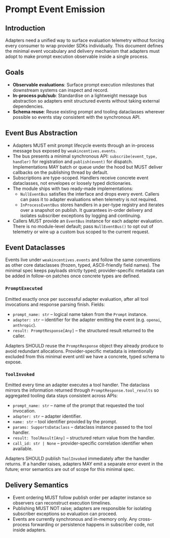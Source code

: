 # Prompt Event Emission

## Introduction

Adapters need a unified way to surface evaluation telemetry without forcing every consumer to wrap provider SDKs
individually. This document defines the minimal event vocabulary and delivery mechanism that adapters must adopt to make
prompt execution observable inside a single process.

## Goals

- **Observable evaluations**: Surface prompt execution milestones that downstream systems can inspect and record.
- **In-process pub/sub**: Standardise on a lightweight message bus abstraction so adapters emit structured events without
  taking external dependencies.
- **Schema reuse**: Reuse existing prompt and tooling dataclasses wherever possible so events stay consistent with the
  synchronous API.

## Event Bus Abstraction

- Adapters MUST emit prompt lifecycle events through an in-process message bus exposed by `weakincentives.events`.
- The bus presents a minimal synchronous API: `subscribe(event_type, handler)` for registration and `publish(event)` for
  dispatch. Implementations MAY batch or queue under the hood but MUST deliver callbacks on the publishing thread by
  default.
- Subscriptions are type-scoped. Handlers receive concrete event dataclasses, not envelopes or loosely typed dictionaries.
- The module ships with two ready-made implementations:
  - `NullEventBus` satisfies the interface and drops every event. Callers can pass it to adapter evaluations when
    telemetry is not required.
  - `InProcessEventBus` stores handlers in a per-type registry and iterates over a snapshot on publish. It guarantees
    in-order delivery and isolates subscriber exceptions by logging and continuing.
- Callers MUST provide an `EventBus` instance for each adapter evaluation. There is no module-level default; pass
  `NullEventBus()` to opt out of telemetry or wire up a custom bus scoped to the current request.

## Event Dataclasses

Events live under `weakincentives.events` and follow the same conventions as other core dataclasses (frozen, typed,
ASCII-friendly field names). The minimal spec keeps payloads strictly typed; provider-specific metadata can be added in
follow-on patches once concrete types are defined.

### `PromptExecuted`

Emitted exactly once per successful adapter evaluation, after all tool invocations and response parsing finish. Fields:

- `prompt_name: str` – logical name taken from the `Prompt` instance.
- `adapter: str` – identifier for the adapter emitting the event (e.g. `openai`, `anthropic`).
- `result: PromptResponse[Any]` – the structured result returned to the caller.

Adapters SHOULD reuse the `PromptResponse` object they already produce to avoid redundant allocations. Provider-specific
metadata is intentionally excluded from this minimal event until we have a concrete, typed schema to expose.

### `ToolInvoked`

Emitted every time an adapter executes a tool handler. The dataclass mirrors the information returned through
`PromptResponse.tool_results` so aggregated tooling data stays consistent across APIs:

- `prompt_name: str` – name of the prompt that requested the tool invocation.
- `adapter: str` – adapter identifier.
- `name: str` – tool identifier provided by the prompt.
- `params: SupportsDataclass` – dataclass instance passed to the tool handler.
- `result: ToolResult[Any]` – structured return value from the handler.
- `call_id: str | None` – provider-specific correlation identifier when available.

Adapters SHOULD publish `ToolInvoked` immediately after the handler returns. If a handler raises, adapters MAY emit a
separate error event in the future; error semantics are out of scope for this minimal spec.

## Delivery Semantics

- Event ordering MUST follow publish order per adapter instance so observers can reconstruct execution timelines.
- Publishing MUST NOT raise; adapters are responsible for isolating subscriber exceptions so evaluation can proceed.
- Events are currently synchronous and in-memory only. Any cross-process forwarding or persistence happens in subscriber
  code, not inside adapters.
